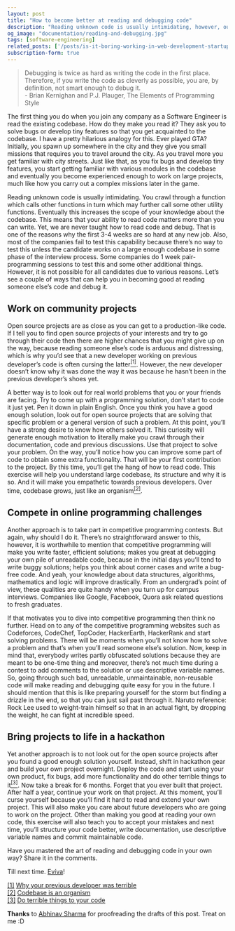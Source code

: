 ```yaml
---
layout: post
title: "How to become better at reading and debugging code"
description: "Reading unknown code is usually intimidating, however, our ability to read and debug code matters more than we can write, yet we are never taught anything about it. Let's see how we can improve our ability to read and debug code."
og_image: "documentation/reading-and-debugging.jpg"
tags: [software-engineering]
related_posts: ['/posts/is-it-boring-working-in-web-development-startups', '/posts/a-millennials-thoughts-on-embarking-as-a-software-engineer']
subscription-form: true
---
```


> Debugging is twice as hard as writing the code in the first place. Therefore, if you write the code as cleverly as possible, you are, by definition, not smart enough to debug it.  
>        - Brian Kernighan and P.J. Plauger, The Elements of Programming Style

The first thing you do when you join any company as a Software Engineer is read the existing codebase. How do they make you read it? They ask you to solve bugs or develop tiny features so that you get acquainted to the codebase. I have a pretty hilarious analogy for this. Ever played GTA? Initially, you spawn up somewhere in the city and they give you small missions that requires you to travel around the city. As you travel more you get familiar with city streets. Just like that, as you fix bugs and develop tiny features, you start getting familiar with various modules in the codebase and eventually you become experienced enough to work on large projects, much like how you carry out a complex missions later in the game.

Reading unknown code is usually intimidating. You crawl through a function which calls other functions in turn which may further call some other utility functions. Eventually this increases the scope of your knowledge about the codebase. This means that your ability to read code matters more than you can write. Yet, we are never taught how to read code and debug. That is one of the reasons why the first 3-4 weeks are so hard at any new job. Also, most of the companies fail to test this capability because there’s no way to test this unless the candidate works on a large enough codebase in some phase of the interview process. Some companies do 1 week pair-programming sessions to test this and some other additional things. However, it is not possible for all candidates due to various reasons. Let’s see a couple of ways that can help you in becoming good at reading someone else’s code and debug it.

## Work on community projects

Open source projects are as close as you can get to a production-like code. If I tell you to find open source projects of your interests and try to go through their code then there are higher chances that you might give up on the way, because reading someone else’s code is arduous and distressing, which is why you’d see that a new developer working on previous developer’s code is often cursing the latter<a href="#note1" id="note1ref"><sup>[1]</sup></a>. However, the new developer doesn’t know why it was done the way it was because he hasn’t been in the previous developer’s shoes yet.

A better way is to look out for real world problems that you or your friends are facing. Try to come up with a programming solution, don’t start to code it just yet. Pen it down in plain English. Once you think you have a good enough solution, look out for open source projects that are solving that specific problem or a general version of such a problem. At this point, you’ll have a strong desire to know how others solved it. This curiosity will generate enough motivation to literally make you crawl through their documentation, code and previous discussions. Use that project to solve your problem. On the way, you’ll notice how you can improve some part of code to obtain some extra functionality. That will be your first contribution to the project. By this time, you’ll get the hang of how to read code. This exercise will help you understand large codebase, its structure and why it is so. And it will make you empathetic towards previous developers. Over time, codebase grows, just like an organism<a href="#note2" id="note2ref"><sup>[2]</sup></a>.

## Compete in online programming challenges

Another approach is to take part in competitive programming contests. But again, why should I do it. There’s no straightforward answer to this, however, it is worthwhile to mention that competitive programming will make you write faster, efficient solutions; makes you great at debugging your own pile of unreadable code, because in the initial days you’ll tend to write buggy solutions; helps you think about corner cases and write a bug-free code. And yeah, your knowledge about data structures, algorithms, mathematics and logic will improve drastically. From an undergrad’s point of view, these qualities are quite handy when you turn up for campus interviews. Companies like Google, Facebook, Quora ask related questions to fresh graduates.

If that motivates you to dive into competitive programming then think no further. Head on to any of the competitive programming websites such as Codeforces, CodeChef, TopCoder, HackerEarth, HackerRank and start solving problems. There will be moments when you’ll not know how to solve a problem and that’s when you’ll read someone else’s solution. Now, keep in mind that, everybody writes partly obfuscated solutions because they are meant to be one-time thing and moreover, there’s not much time during a contest to add comments to the solution or use descriptive variable names. So, going through such bad, unreadable, unmaintainable, non-reusable code will make reading and debugging quite easy for you in the future. I should mention that this is like preparing yourself for the storm but finding a drizzle in the end, so that you can just sail past through it. Naruto reference: Rock Lee used to weight-train himself so that in an actual fight, by dropping the weight, he can fight at incredible speed.

## Bring projects to life in a hackathon

Yet another approach is to not look out for the open source projects after you found a good enough solution yourself. Instead, shift in hackathon gear and build your own project overnight. Deploy the code and start using your own product, fix bugs, add more functionality and do other terrible things to it<a href="#note3" id="note3ref"><sup>[3]</sup></a>. Now take a break for 6 months. Forget that you ever built that project. After half a year, continue your work on that project. At this moment, you’ll curse yourself because you’ll find it hard to read and extend your own project. This will also make you care about future developers who are going to work on the project. Other than making you good at reading your own code, this exercise will also teach you to accept your mistakes and next time, you’ll structure your code better, write documentation, use descriptive variable names and commit maintainable code.

Have you mastered the art of reading and debugging code in your own way? Share it in the comments.

Till next time. <a href="http://en.wiktionary.org/wiki/evviva#Descendants" target="_blank">Evíva</a>!

<a id="note1" href="#note1ref">[1]</a> <a href="https://medium.com/things-developers-care-about/why-your-previous-developer-was-terrible-506a06ae35ea" target="_blank">Why your previous developer was terrible</a>  
<a id="note2" href="#note2ref">[2]</a> <a href="http://www.meltingasphalt.com/a-codebase-is-an-organism/" target="_blank"> Codebase is an organism </a>  
<a id="note3" href="#note3ref">[3]</a> <a href="https://blog.codinghorror.com/doing-terrible-things-to-your-code/" target="_blank"> Do terrible things to your code </a>  


**Thanks** to <a href="https://codeaccepted.wordpress.com/about/" target="_blank">Abhinav Sharma</a> for proofreading the drafts of this post. Treat on me :D
